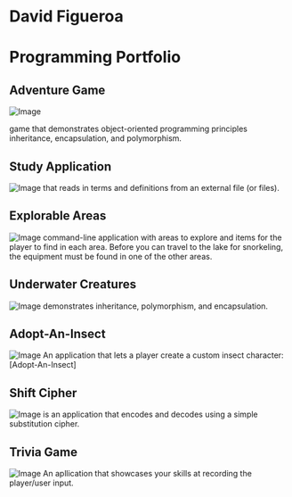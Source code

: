 # David Figueroa
# Programming Portfolio 

## Adventure Game
![Image](https://snipboard.io/ud9QBN.jpg)

 game that demonstrates object-oriented programming principles inheritance, encapsulation, and polymorphism.
## Study Application
![Image](https://snipboard.io/GcTKqh.jpg)
that reads in terms and definitions from an external file (or files).
## Explorable Areas
![Image](https://snipboard.io/ZVENQh.jpg)
 command-line application with areas to explore and items for the player to find in each area. Before you can travel to the lake for snorkeling, the equipment must be found in one of the other areas.
## Underwater Creatures
![Image](https://snipboard.io/OJaFUx.jpg)
 demonstrates inheritance, polymorphism, and encapsulation.
## Adopt-An-Insect
![Image](https://snipboard.io/3DgERO.jpg)
An application that lets a player create a custom insect character: [Adopt-An-Insect]

## Shift Cipher
![Image](https://snipboard.io/srnuAx.jpg)
is an application that encodes and decodes using a simple substitution cipher.
## Trivia Game
![Image](https://snipboard.io/oi2hVI.jpg)
An apllication that showcases your skills at recording the player/user input.
